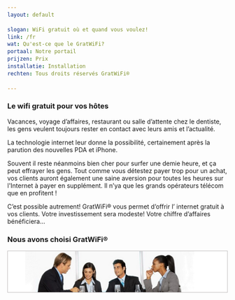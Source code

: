 ```yaml
---
layout: default

slogan: WiFi gratuit où et quand vous voulez!
link: /fr
wat: Qu'est-ce que le GratWiFi?
portaal: Notre portail
prijzen: Prix
installatie: Installation
rechten: Tous droits réservés GratWiFi®

---
```


### Le wifi gratuit pour vos hôtes

Vacances, voyage d’affaires, restaurant ou salle d’attente chez le dentiste, les gens veulent toujours rester en contact avec leurs amis et l’actualité.

La technologie internet leur donne la possibilité, certainement après la parution des nouvelles PDA et iPhone.

Souvent il reste néanmoins bien cher pour surfer une demie heure, et ça peut effrayer les gens. Tout comme vous détestez payer trop pour un achat, vos clients auront également une saine aversion pour toutes les heures sur l'Internet à payer en supplément. Il n’ya que les grands opérateurs télécom que en profitent !

C’est possible autrement! GratWiFi® vous permet d’offrir l’ internet gratuit à vos clients. Votre investissement sera modeste! Votre chiffre d’affaires bénéficiera…

### Nous avons choisi GratWiFi®

![](assets/people.png)
